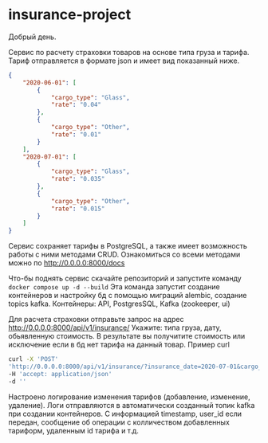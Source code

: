 # insurance-project

Добрый день.

Сервис по расчету страховки товаров на основе типа груза и тарифа.
Тариф отправляется в формате json и имеет вид показанный ниже.

```json 
{
    "2020-06-01": [
        {
            "cargo_type": "Glass",
            "rate": "0.04"
        },
        {
            "cargo_type": "Other",
            "rate": "0.01"
        }
    ],
    "2020-07-01": [
        {
            "cargo_type": "Glass",
            "rate": "0.035"
        },
        {
            "cargo_type": "Other",
            "rate": "0.015"
        }
    ]
} 
```

Сервис сохраняет тарифы в PostgreSQL, а также имеет возможность работы с ними методами CRUD.
Ознакомиться со всеми методами можно по http://0.0.0.0:8000/docs

Что-бы поднять сервис скачайте репозиторий и запустите команду 
```docker compose up -d --build```
Эта команда запустит создание контейнеров и настройку бд с помощью миграций alembic, создание topics kafka.
Контейнеры: API, PostgresSQL, Kafka (zookeeper, ui)

Для расчета страховки отправьте запрос на адрес http://0.0.0.0:8000/api/v1/insurance/
Укажите: типа груза, дату, обьявленную стоимость. В результате вы получитите стоимость или исключение если в бд нет тарифа на данный товар.
Пример curl

```bash 
curl -X 'POST'
'http://0.0.0.0:8000/api/v1/insurance/?insurance_date=2020-07-01&cargo_type=Glass&declared_cost=110.50'
-H 'accept: application/json'
-d '' 
```

Настроено логирование изменения тарифов (добавление, изменение, удаление).
Логи отправляются в автоматически созданный топик kafka при создании контейнеров.
С информацией timestamp, user_id если передан, сообщение об операции с колличеством добавленных тариформ, удаленным id тарифа и т.д.